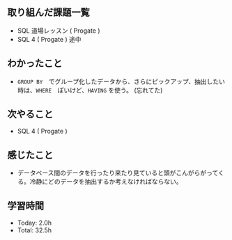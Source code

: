 ## 取り組んだ課題一覧
- SQL 道場レッスン ( Progate )
- SQL 4 ( Progate ) 途中
## わかったこと
- ```GROUP BY```　でグループ化したデータから、さらにピックアップ、抽出したい時は、```WHERE```　ぽいけど、```HAVING``` を使う。 (忘れてた)
## 次やること
- SQL 4 ( Progate )
## 感じたこと
- データベース間のデータを行ったり来たり見ていると頭がこんがらがってくる。冷静にどのデータを抽出するか考えなければならない。
## 学習時間
- Today: 2.0h
- Total: 32.5h
